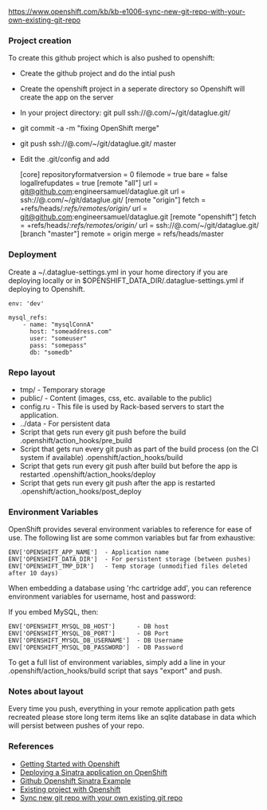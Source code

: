 https://www.openshift.com/kb/kb-e1006-sync-new-git-repo-with-your-own-existing-git-repo

### Project creation
To create this github project which is also pushed to openshift:

* Create the github project and do the intial push
* Create the openshift project in a seperate directory so Openshift will create the app on the server
* In your project directory: git pull ssh://<hash>@<path to openshift>.com/~/git/dataglue.git/
* git commit -a -m "fixing OpenShift merge"
* git push ssh://<hash>@<path to openshift>.com/~/git/dataglue.git/ master
* Edit the .git/config and add

    [core]
        repositoryformatversion = 0
        filemode = true
        bare = false
        logallrefupdates = true
    [remote "all"]
        url = git@github.com:engineersamuel/dataglue.git
        url = ssh://<hash>@<path to openshift>.com/~/git/dataglue.git/
    [remote "origin"]
        fetch = +refs/heads/*:refs/remotes/origin/*
        url = git@github.com:engineersamuel/dataglue.git
    [remote "openshift"]
        fetch = +refs/heads/*:refs/remotes/origin/*
        url = ssh://<hash>@<path to openshift>.com/~/git/dataglue.git/
    [branch "master"]
        remote = origin
        merge = refs/heads/master

### Deployment

Create a ~/.dataglue-settings.yml in your home directory if you are deploying locally or in $OPENSHIFT_DATA_DIR/.dataglue-settings.yml if deploying to Openshift.

    env: 'dev'

    mysql_refs: 
        - name: "mysqlConnA"
          host: "someaddress.com"
          user: "someuser"
          pass: "somepass"
          db: "somedb"


### Repo layout
* tmp/ - Temporary storage
* public/ - Content (images, css, etc. available to the public)
* config.ru - This file is used by Rack-based servers to start the application.
* ../data - For persistent data
* Script that gets run every git push before the build
    .openshift/action_hooks/pre_build
* Script that gets run every git push as part of the build process (on the CI system if available)
    .openshift/action_hooks/build 
* Script that gets run every git push after build but before the app is restarted
    .openshift/action_hooks/deploy
* Script that gets run every git push after the app is restarted
    .openshift/action_hooks/post_deploy


### Environment Variables
OpenShift provides several environment variables to reference for ease
of use.  The following list are some common variables but far from exhaustive:

    ENV['OPENSHIFT_APP_NAME']  - Application name
    ENV['OPENSHIFT_DATA_DIR']  - For persistent storage (between pushes)
    ENV['OPENSHIFT_TMP_DIR']   - Temp storage (unmodified files deleted after 10 days)

When embedding a database using 'rhc cartridge add', you can reference environment
variables for username, host and password:

If you embed MySQL, then:

    ENV['OPENSHIFT_MYSQL_DB_HOST']      - DB host
    ENV['OPENSHIFT_MYSQL_DB_PORT']      - DB Port
    ENV['OPENSHIFT_MYSQL_DB_USERNAME']  - DB Username
    ENV['OPENSHIFT_MYSQL_DB_PASSWORD']  - DB Password

To get a full list of environment variables, simply add a line in your
    .openshift/action_hooks/build script that says "export" and push.


### Notes about layout
Every time you push, everything in your remote application path gets recreated
please store long term items like an sqlite database in data which will
persist between pushes of your repo.

### References
* [Getting Started with Openshift](https://www.openshift.com/get-started)
* [Deploying a Sinatra application on OpenShift](https://www.openshift.com/kb/kb-e1009-deploying-a-sinatra-application-on-openshift)
* [Github Openshift Sinatra Example](https://github.com/openshift/sinatra-example)
* [Existing project with Openshift](https://gist.github.com/ryanj/5267357)
* [Sync new git repo with your own existing git repo](https://www.openshift.com/kb/kb-e1006-sync-new-git-repo-with-your-own-existing-git-repo)
